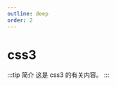 ```yaml
---
outline: deep
order: 2
---
```


# css3

:::tip 简介
这是 css3 的有关内容。
:::

<ArticleMetadata />

<LastUpdated time="2024/11/1 16:00:31"/>
